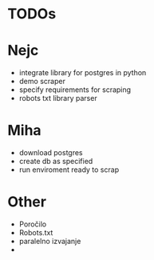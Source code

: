 # TODOs

# Nejc
* integrate library for postgres in python
* demo scraper
* specify requirements for scraping
* robots txt library parser

# Miha
* download postgres
* create db as specified
* run enviroment ready to scrap



# Other
* Poročilo
* Robots.txt
* paralelno izvajanje
*